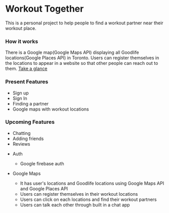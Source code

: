 # Workout Together

This is a personal project to help people to find a workout partner near their workout place.

### How it works

There is a Google map(Google Maps API) displaying all Goodlife locations(Google Places API) in Toronto. Users can register themselves in the locations to appear in a website so that other people can reach out to them.
[Take a glance](https://imgur.com/a/Jz3yyHH)

### Present Features

* Sign up
* Sign In
* Finding a partner
* Google maps with workout locations

### Upcoming Features

* Chatting
* Adding friends
* Reviews


- Auth 
  - Google firebase auth
  
- Google Maps
  - It has user's locations and Goodlife locations using Google Maps API and Google Places API
  - Users can register themselves in their workout locations
  - Users can click on each locations and find their workout partners
  - Users can talk each other through built in a chat app
